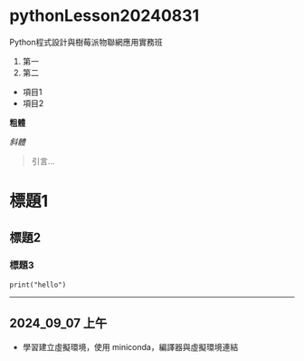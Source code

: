 # pythonLesson20240831
Python程式設計與樹莓派物聯網應用實務班

1. 第一
2. 第二

* 項目1
* 項目2

**粗體**

_斜體_

> 引言...

# 標題1
## 標題2
### 標題3

```
print("hello")
```

---

## 2024_09_07 上午
* 學習建立虛擬環境，使用 miniconda，編譯器與虛擬環境連結